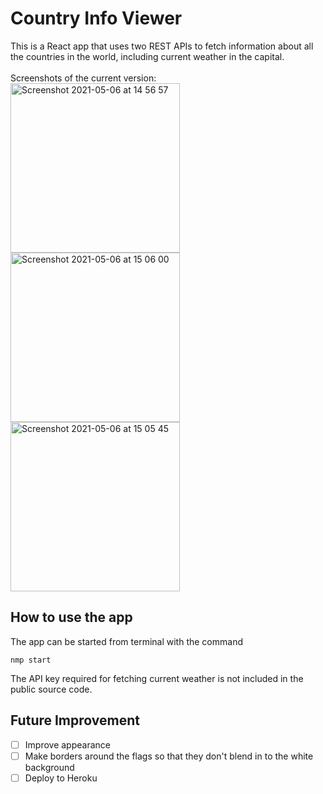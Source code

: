 # Country Info Viewer

This is a React app that uses two REST APIs to fetch information about all the countries in the world, including current weather in the capital.
<br><br>
Screenshots of the current version:<br>
<img width="271" alt="Screenshot 2021-05-06 at 14 56 57" src="https://user-images.githubusercontent.com/40118812/117295292-562e8880-ae7c-11eb-9e36-518cb9f2c6ac.png">
<img width="271" alt="Screenshot 2021-05-06 at 15 06 00" src="https://user-images.githubusercontent.com/40118812/117295521-a1e13200-ae7c-11eb-9833-d5a5082d029c.png">
<img width="271" alt="Screenshot 2021-05-06 at 15 05 45" src="https://user-images.githubusercontent.com/40118812/117295528-a4438c00-ae7c-11eb-9fac-5ddaabd63ff1.png">


## How to use the app
The app can be started from terminal with the command
```
nmp start
```
The API key required for fetching current weather is not included in the public source code.

## Future Improvement
- [ ] Improve appearance
- [ ] Make borders around the flags so that they don't blend in to the white background
- [ ] Deploy to Heroku
